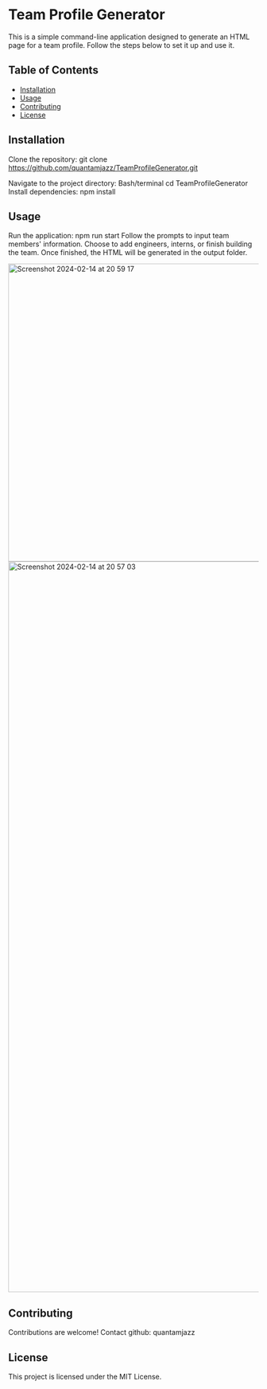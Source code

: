 # Team Profile Generator

This is a simple command-line application designed to generate an HTML page for a team profile. Follow the steps below to set it up and use it.

## Table of Contents

- [Installation](#installation)
- [Usage](#usage)
- [Contributing](#contributing)
- [License](#license)

## Installation

Clone the repository:
git clone https://github.com/quantamjazz/TeamProfileGenerator.git

Navigate to the project directory:
Bash/terminal
cd TeamProfileGenerator
Install dependencies:
npm install

## Usage

Run the application:
npm run start
Follow the prompts to input team members' information.
Choose to add engineers, interns, or finish building the team.
Once finished, the HTML will be generated in the output folder.

<img width="598" alt="Screenshot 2024-02-14 at 20 59 17" src="https://github.com/quantamjazz/TeamProfileGenerator/assets/148623614/6dc007f2-0786-428d-812c-cd51723a3dd3">
<img width="1467" alt="Screenshot 2024-02-14 at 20 57 03" src="https://github.com/quantamjazz/TeamProfileGenerator/assets/148623614/5cb06c54-d437-420a-a58e-c0e2de9dfbcc">


## Contributing

Contributions are welcome! Contact github: quantamjazz

## License

This project is licensed under the MIT License.
